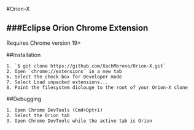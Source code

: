 #Orion-X

###Eclipse Orion Chrome Extension
---
Requires Chrome version 19+

##Installation

	1. `$ git clone https://github.com/XachMoreno/Orion-X.git`
	2. Open `chrome://extensions` in a new tab
	6. Select the check box for Developer mode
	7. Select Load unpacked extensions...
	8. Point the filesystem diolouge to the root of your Orion-X clone


##Debugging

	1. Open Chrome DevTools (Cmd+Opt+i)
	2. Select the Orion tab
	3. Open Chrome DevTools while the active tab is Orion